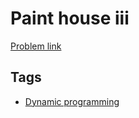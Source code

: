 # Paint house iii

[Problem link](https://leetcode.com/problems/paint-house-iii)

## Tags

* [Dynamic programming](/README.md#Dynamic_programming)
